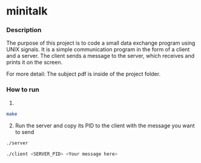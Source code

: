 # minitalk

### Description

The purpose of this project is to code a small data exchange program using UNIX signals. 
It is a simple communication program in the form of a client and a server.
The client sends a message to the server, which receives and prints it on the screen.

For more detail: The subject pdf is inside of the project folder.

### How to run

1.
```bash
make
```

2. Run the server and copy its PID to the client with the message you want to send
```bash
./server
```
```bash
./client <SERVER_PID> <Your message here>
```
